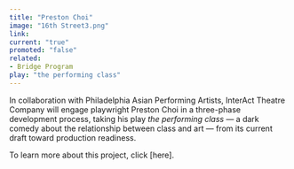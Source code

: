 ```yaml
---
title: "Preston Choi"
image: "16th Street3.png"
link: 
current: "true"
promoted: "false"
related:
- Bridge Program
play: "the performing class"
---
```

In collaboration with Philadelphia Asian Performing Artists, InterAct Theatre Company will engage playwright Preston Choi in a three-phase development process, taking his play *the performing class* — a dark comedy about the relationship between class and art — from its current draft toward production readiness.  

To learn more about this project, click [here].

